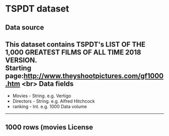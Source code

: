 TSPDT dataset
=======
Data source
-------
This dataset contains TSPDT's LIST OF THE 1,000 GREATEST FILMS OF ALL TIME 2018 VERSION.<br>
Starting page:http://www.theyshootpictures.com/gf1000.htm \<br>
Data fields
-------
* Movies - String. e.g. Vertigo
* Directors - String. e.g. Alfred Hitchcock
* ranking - Int. e.g. 1000
Data volume
------
1000 rows (movies
License
-------

